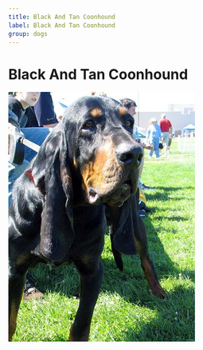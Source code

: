 ```yaml
---
title: Black And Tan Coonhound
label: Black And Tan Coonhound
group: dogs
---
```


# Black And Tan Coonhound

![Black And Tan Coonhound](/assets/images/black-and-tan_coonhound/image.jpg "Black And Tan Coonhound")